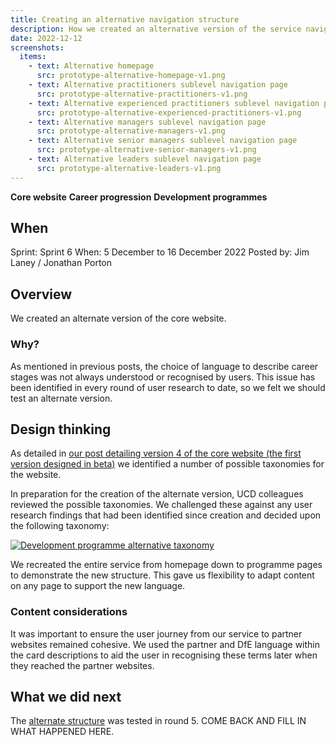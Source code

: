 ```yaml
---
title: Creating an alternative navigation structure
description: How we created an alternative version of the service navigation structure.
date: 2022-12-12
screenshots:
  items:
    - text: Alternative homepage
      src: prototype-alternative-homepage-v1.png
    - text: Alternative practitioners sublevel navigation page
      src: prototype-alternative-practitioners-v1.png
    - text: Alternative experienced practitioners sublevel navigation page
      src: prototype-alternative-experienced-practitioners-v1.png
    - text: Alternative managers sublevel navigation page
      src: prototype-alternative-managers-v1.png
    - text: Alternative senior managers sublevel navigation page
      src: prototype-alternative-senior-managers-v1.png
    - text: Alternative leaders sublevel navigation page
      src: prototype-alternative-leaders-v1.png
---
```


<strong class="govuk-tag govuk-tag--turquoise">Core website</strong>&nbsp;<strong class="govuk-tag govuk-tag--purple">Career progression</strong>&nbsp;<strong class="govuk-tag govuk-tag--blue">Development programmes</strong>

## When
Sprint: Sprint 6
When: 5 December to 16 December 2022
Posted by: Jim Laney / Jonathan Porton

## Overview
We created an alternate version of the core website.

### Why?
As mentioned in previous posts, the choice of language to describe career stages was not always understood or recognised by users. This issue has been identified in every round of user research to date, so we felt we should test an alternate version.

## Design thinking
As detailed in <a href="/beta-phase/core-website-v4/#creating-a-taxonomy">our post detailing version 4 of the core website (the first version designed in beta)</a> we identified a number of possible taxonomies for the website.

In preparation for the creation of the alternate version, UCD colleagues reviewed the possible taxonomies. We challenged these against any user research findings that had been identified since creation and decided upon the following taxonomy:

<a href="taxonomy-alternative-v1.png" target="_blank">![Development programme alternative taxonomy](taxonomy-alternative-v1.png "Development programme alternative taxonomy")</a>

We recreated the entire service from homepage down to programme pages to demonstrate the new structure. This gave us flexibility to adapt content on any page to support the new language.

### Content considerations
It was important to ensure the user journey from our service to partner websites remained cohesive. We used the partner and DfE language within the card descriptions to aid the user in recognising these terms later when they reached the partner websites.

## What we did next

The <a href="https://vcf-sw-career-dev-prototype.herokuapp.com/current/home" target="_blank">alternate structure</a> was tested in round 5. COME BACK AND FILL IN WHAT HAPPENED HERE.
